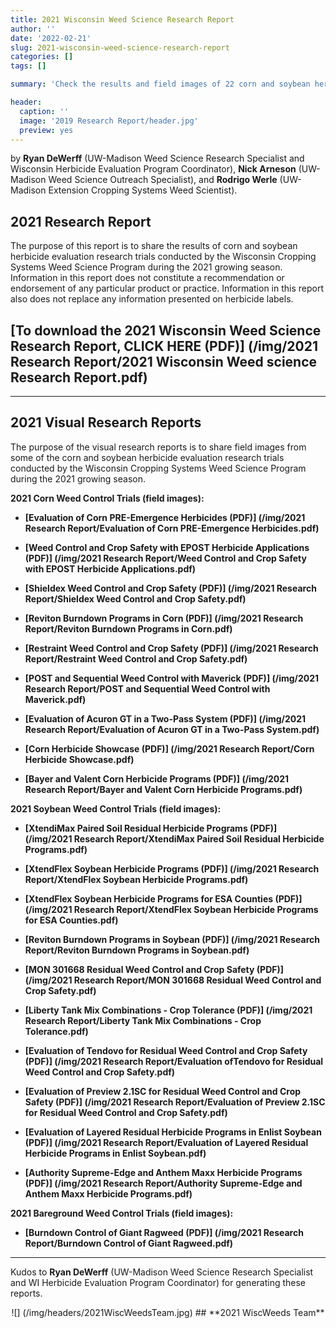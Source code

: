 ```yaml
---
title: 2021 Wisconsin Weed Science Research Report
author: ''
date: '2022-02-21'
slug: 2021-wisconsin-weed-science-research-report
categories: []
tags: []

summary: 'Check the results and field images of 22 corn and soybean herbicide evaluation research trials conducted by the Wisconsin Cropping Systems Weed Science Program during the 2021 growing season.'

header:
  caption: ''
  image: '2019 Research Report/header.jpg'
  preview: yes
---
```


by **Ryan DeWerff** (UW-Madison Weed Science Research Specialist and Wisconsin Herbicide Evaluation Program Coordinator), **Nick Arneson** (UW-Madison Weed Science Outreach Specialist), and **Rodrigo Werle** (UW-Madison Extension Cropping Systems Weed Scientist). 

## **2021 Research Report** 

The purpose of this report is to share the results of corn and soybean herbicide evaluation research trials conducted by the Wisconsin Cropping Systems Weed Science Program during the 2021 growing season. Information in this report does not constitute a recommendation or endorsement of any particular product or practice. Information in this report also does not replace any information presented on herbicide labels. 

## **[To download the 2021 Wisconsin Weed Science Research Report, CLICK HERE (PDF)] (/img/2021 Research Report/2021 Wisconsin Weed science Research Report.pdf)** 
____

## **2021 Visual Research Reports** 

The purpose of the visual research reports is to share field images from some of the corn and soybean herbicide evaluation research trials conducted by the Wisconsin Cropping Systems Weed Science Program during the 2021 growing season. 

**2021 Corn Weed Control Trials (field images):** 

+ **[Evaluation of Corn PRE-Emergence Herbicides (PDF)] (/img/2021 Research Report/Evaluation of Corn PRE-Emergence Herbicides.pdf)**

+ **[Weed Control and Crop Safety with EPOST Herbicide Applications (PDF)] (/img/2021 Research Report/Weed Control and Crop Safety with EPOST Herbicide Applications.pdf)**

+ **[Shieldex Weed Control and Crop Safety (PDF)] (/img/2021 Research Report/Shieldex Weed Control and Crop Safety.pdf)**

+ **[Reviton Burndown Programs in Corn (PDF)] (/img/2021 Research Report/Reviton Burndown Programs in Corn.pdf)**

+ **[Restraint Weed Control and Crop Safety (PDF)] (/img/2021 Research Report/Restraint Weed Control and Crop Safety.pdf)**

+ **[POST and Sequential Weed Control with Maverick (PDF)] (/img/2021 Research Report/POST and Sequential Weed Control with Maverick.pdf)**

+ **[Evaluation of Acuron GT in a Two-Pass System (PDF)] (/img/2021 Research Report/Evaluation of Acuron GT in a Two-Pass System.pdf)**

+ **[Corn Herbicide Showcase (PDF)] (/img/2021 Research Report/Corn Herbicide Showcase.pdf)**

+ **[Bayer and Valent Corn Herbicide Programs (PDF)] (/img/2021 Research Report/Bayer and Valent Corn Herbicide Programs.pdf)**


**2021 Soybean Weed Control Trials (field images):** 

+ **[XtendiMax Paired Soil Residual Herbicide Programs (PDF)] (/img/2021 Research Report/XtendiMax Paired Soil Residual Herbicide Programs.pdf)**

+ **[XtendFlex Soybean Herbicide Programs (PDF)] (/img/2021 Research Report/XtendFlex Soybean Herbicide Programs.pdf)**

+ **[XtendFlex Soybean Herbicide Programs for ESA Counties (PDF)] (/img/2021 Research Report/XtendFlex Soybean Herbicide Programs for ESA Counties.pdf)**

+ **[Reviton Burndown Programs in Soybean (PDF)] (/img/2021 Research Report/Reviton Burndown Programs in Soybean.pdf)**

+ **[MON 301668 Residual Weed Control and Crop Safety (PDF)] (/img/2021 Research Report/MON 301668 Residual Weed Control and Crop Safety.pdf)**

+ **[Liberty Tank Mix Combinations - Crop Tolerance (PDF)] (/img/2021 Research Report/Liberty Tank Mix Combinations - Crop Tolerance.pdf)**

+ **[Evaluation of Tendovo for Residual Weed Control and Crop Safety (PDF)] (/img/2021 Research Report/Evaluation ofTendovo for Residual Weed Control and Crop Safety.pdf)**

+ **[Evaluation of Preview 2.1SC for Residual Weed Control and Crop Safety (PDF)] (/img/2021 Research Report/Evaluation of Preview 2.1SC for Residual Weed Control and Crop Safety.pdf)**

+ **[Evaluation of Layered Residual Herbicide Programs in Enlist Soybean (PDF)] (/img/2021 Research Report/Evaluation of Layered Residual Herbicide Programs in Enlist Soybean.pdf)**

+ **[Authority Supreme-Edge and Anthem Maxx Herbicide Programs (PDF)] (/img/2021 Research Report/Authority Supreme-Edge and Anthem Maxx Herbicide Programs.pdf)**

**2021 Bareground Weed Control Trials (field images):** 

+ **[Burndown Control of Giant Ragweed (PDF)] (/img/2021 Research Report/Burndown Control of Giant Ragweed.pdf)**

____
Kudos to **Ryan DeWerff** (UW-Madison Weed Science Research Specialist and WI Herbicide Evaluation Program Coordinator) for generating these reports.

<center>![] (/img/headers/2021WiscWeedsTeam.jpg)
## **2021 WiscWeeds Team** 
</center> 


